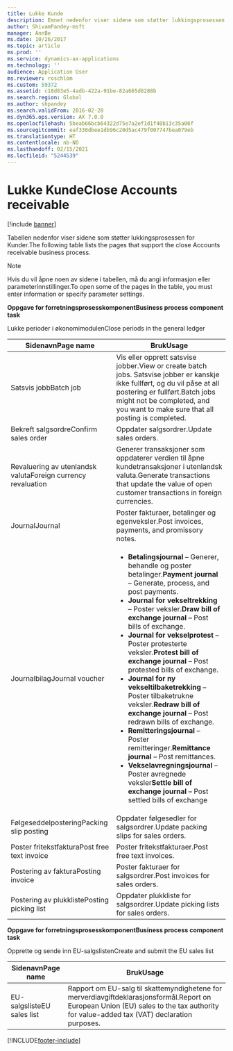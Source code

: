 ```yaml
---
title: Lukke Kunde
description: Emnet nedenfor viser sidene som støtter lukkingsprosessen for Kunder.
author: ShivamPandey-msft
manager: AnnBe
ms.date: 10/26/2017
ms.topic: article
ms.prod: ''
ms.service: dynamics-ax-applications
ms.technology: ''
audience: Application User
ms.reviewer: roschlom
ms.custom: 59372
ms.assetid: c18d83e5-4adb-422a-91be-82a665d8288b
ms.search.region: Global
ms.author: shpandey
ms.search.validFrom: 2016-02-28
ms.dyn365.ops.version: AX 7.0.0
ms.openlocfilehash: 5beab66bcb64322d75e7a2ef1d1f40b13c35a06f
ms.sourcegitcommit: eaf330dbee1db96c20d5ac479f007747bea079eb
ms.translationtype: HT
ms.contentlocale: nb-NO
ms.lasthandoff: 02/15/2021
ms.locfileid: "5244539"
---
```

# <a name="close-accounts-receivable"></a><span data-ttu-id="a3214-103">Lukke Kunde</span><span class="sxs-lookup"><span data-stu-id="a3214-103">Close Accounts receivable</span></span>

[!include [banner](../includes/banner.md)]

<span data-ttu-id="a3214-104">Tabellen nedenfor viser sidene som støtter lukkingsprosessen for Kunder.</span><span class="sxs-lookup"><span data-stu-id="a3214-104">The following table lists the pages that support the close Accounts receivable business process.</span></span>

> [!NOTE] 
> <span data-ttu-id="a3214-105">Hvis du vil åpne noen av sidene i tabellen, må du angi informasjon eller parameterinnstillinger.</span><span class="sxs-lookup"><span data-stu-id="a3214-105">To open some of the pages in the table, you must enter information or specify parameter settings.</span></span>

<span data-ttu-id="a3214-106">**Oppgave for forretningsprosesskomponent**</span><span class="sxs-lookup"><span data-stu-id="a3214-106">**Business process component task**</span></span>                   

<span data-ttu-id="a3214-107">Lukke perioder i økonomimodulen</span><span class="sxs-lookup"><span data-stu-id="a3214-107">Close periods in the general ledger</span></span>

| <span data-ttu-id="a3214-108">Sidenavn</span><span class="sxs-lookup"><span data-stu-id="a3214-108">Page name</span></span>                            | <span data-ttu-id="a3214-109">Bruk</span><span class="sxs-lookup"><span data-stu-id="a3214-109">Usage</span></span>                                                                                      |
|--------------------------------------|--------------------------------------------------------------------------------------------|
|<span data-ttu-id="a3214-110">Satsvis jobb</span><span class="sxs-lookup"><span data-stu-id="a3214-110">Batch job</span></span>                             | <span data-ttu-id="a3214-111">Vis eller opprett satsvise jobber.</span><span class="sxs-lookup"><span data-stu-id="a3214-111">View or create batch jobs.</span></span> <span data-ttu-id="a3214-112">Satsvise jobber er kanskje ikke fullført, og du vil påse at all postering er fullført.</span><span class="sxs-lookup"><span data-stu-id="a3214-112">Batch jobs might not be completed, and you want to make sure that all posting is completed.</span></span>                                                                                                               |
|<span data-ttu-id="a3214-113">Bekreft salgsordre</span><span class="sxs-lookup"><span data-stu-id="a3214-113">Confirm sales order</span></span>                   | <span data-ttu-id="a3214-114">Oppdater salgsordrer.</span><span class="sxs-lookup"><span data-stu-id="a3214-114">Update sales orders.</span></span>                                                                       |
|<span data-ttu-id="a3214-115">Revaluering av utenlandsk valuta</span><span class="sxs-lookup"><span data-stu-id="a3214-115">Foreign currency revaluation</span></span>          | <span data-ttu-id="a3214-116">Generer transaksjoner som oppdaterer verdien til åpne kundetransaksjoner i utenlandsk valuta.</span><span class="sxs-lookup"><span data-stu-id="a3214-116">Generate transactions that update the value of open customer transactions in foreign currencies.</span></span>                                                                                                                         |
| <span data-ttu-id="a3214-117">Journal</span><span class="sxs-lookup"><span data-stu-id="a3214-117">Journal</span></span>                              | <span data-ttu-id="a3214-118">Poster fakturaer, betalinger og egenveksler.</span><span class="sxs-lookup"><span data-stu-id="a3214-118">Post invoices, payments, and promissory notes.</span></span>                                             |
| <span data-ttu-id="a3214-119">Journalbilag</span><span class="sxs-lookup"><span data-stu-id="a3214-119">Journal voucher</span></span>                      |<ul><li><span data-ttu-id="a3214-120">**Betalingsjournal** – Generer, behandle og poster betalinger.</span><span class="sxs-lookup"><span data-stu-id="a3214-120">**Payment journal** – Generate, process, and post payments.</span></span></li><li><span data-ttu-id="a3214-121">**Journal for vekseltrekking** – Poster veksler.</span><span class="sxs-lookup"><span data-stu-id="a3214-121">**Draw bill of exchange journal** – Post bills of exchange.</span></span></li><li><span data-ttu-id="a3214-122">**Journal for vekselprotest** – Poster protesterte veksler.</span><span class="sxs-lookup"><span data-stu-id="a3214-122">**Protest bill of exchange journal** – Post protested bills of exchange.</span></span></li><li><span data-ttu-id="a3214-123">**Journal for ny vekseltilbaketrekking** – Poster tilbaketrukne veksler.</span><span class="sxs-lookup"><span data-stu-id="a3214-123">**Redraw bill of exchange journal** – Post redrawn bills of exchange.</span></span></li><li><span data-ttu-id="a3214-124">**Remitteringsjournal** – Poster remitteringer.</span><span class="sxs-lookup"><span data-stu-id="a3214-124">**Remittance journal** – Post remittances.</span></span></li><li><span data-ttu-id="a3214-125">**Vekselavregningsjournal** – Poster avregnede veksler</span><span class="sxs-lookup"><span data-stu-id="a3214-125">**Settle bill of exchange journal** – Post settled bills of exchange</span></span></li></ul>                   |
| <span data-ttu-id="a3214-126">Følgeseddelpostering</span><span class="sxs-lookup"><span data-stu-id="a3214-126">Packing slip posting</span></span>                 | <span data-ttu-id="a3214-127">Oppdater følgesedler for salgsordrer.</span><span class="sxs-lookup"><span data-stu-id="a3214-127">Update packing slips for sales orders.</span></span>                                                     |
| <span data-ttu-id="a3214-128">Poster fritekstfaktura</span><span class="sxs-lookup"><span data-stu-id="a3214-128">Post free text invoice</span></span>               | <span data-ttu-id="a3214-129">Poster fritekstfakturaer.</span><span class="sxs-lookup"><span data-stu-id="a3214-129">Post free text invoices.</span></span>                                                                   |
| <span data-ttu-id="a3214-130">Postering av faktura</span><span class="sxs-lookup"><span data-stu-id="a3214-130">Posting invoice</span></span>                      | <span data-ttu-id="a3214-131">Poster fakturaer for salgsordrer.</span><span class="sxs-lookup"><span data-stu-id="a3214-131">Post invoices for sales orders.</span></span>                                                            |
| <span data-ttu-id="a3214-132">Postering av plukkliste</span><span class="sxs-lookup"><span data-stu-id="a3214-132">Posting picking list</span></span>                 |<span data-ttu-id="a3214-133">Oppdater plukkliste for salgsordrer.</span><span class="sxs-lookup"><span data-stu-id="a3214-133">Update picking lists for sales orders.</span></span>                                                      |

<span data-ttu-id="a3214-134">**Oppgave for forretningsprosesskomponent**</span><span class="sxs-lookup"><span data-stu-id="a3214-134">**Business process component task**</span></span>   

<span data-ttu-id="a3214-135">Opprette og sende inn EU-salgslisten</span><span class="sxs-lookup"><span data-stu-id="a3214-135">Create and submit the EU sales list</span></span>

| <span data-ttu-id="a3214-136">Sidenavn</span><span class="sxs-lookup"><span data-stu-id="a3214-136">Page name</span></span>                            | <span data-ttu-id="a3214-137">Bruk</span><span class="sxs-lookup"><span data-stu-id="a3214-137">Usage</span></span>                                                                                      |
|--------------------------------------|--------------------------------------------------------------------------------------------|
|<span data-ttu-id="a3214-138">EU-salgsliste</span><span class="sxs-lookup"><span data-stu-id="a3214-138">EU sales list</span></span>                         | <span data-ttu-id="a3214-139">Rapport om EU-salg til skattemyndighetene for merverdiavgiftdeklarasjonsformål.</span><span class="sxs-lookup"><span data-stu-id="a3214-139">Report on European Union (EU) sales to the tax authority for value-added tax (VAT) declaration purposes.</span></span>                                                                                                                           |








[!INCLUDE[footer-include](../../includes/footer-banner.md)]